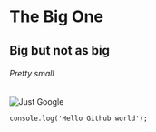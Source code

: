 # The Big One
## Big but not as big
###### Pretty small

![Just Google](https://www.google.com/images/branding/googlelogo/1x/googlelogo_light_color_272x92dp.png)

```
console.log('Hello Github world');
```
